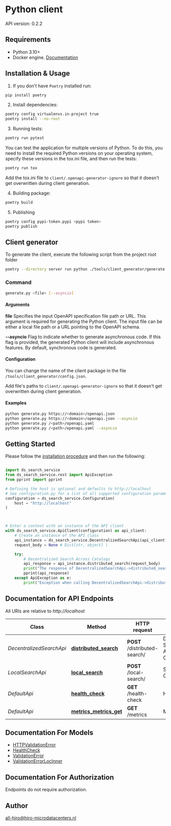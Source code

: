 # Python client
API version: 0.2.2

## Requirements

- Python 3.10+
- Docker engine. [Documentation](https://docs.docker.com/engine/install/)

## Installation & Usage

1. If you don't have `Poetry` installed run:

```bash
pip install poetry
```

2. Install dependencies:

```bash
poetry config virtualenvs.in-project true
poetry install --no-root
```

3. Running tests:

```bash
poetry run pytest
```

You can test the application for multiple versions of Python. To do this, you need to install the required Python versions on your operating system, specify these versions in the tox.ini file, and then run the tests:
```bash
poetry run tox
```
Add the tox.ini file to `client/.openapi-generator-ignore` so that it doesn't get overwritten during client generation.

4. Building package:

```bash
poetry build
```

5. Publishing
```bash
poetry config pypi-token.pypi <pypi token>
poetry publish
```

## Client generator
To generate the client, execute the following script from the project root folder
```bash
poetry --directory server run python ./tools/client_generator/generate.py ./api/openapi.yaml
```

### Command
```bash
generate.py <file> [--asyncio]
```

#### Arguments
**file**
Specifies the input OpenAPI specification file path or URL. This argument is required for generating the Python client. The input file can be either a local file path or a URL pointing to the OpenAPI schema.

**--asyncio**
Flag to indicate whether to generate asynchronous code. If this flag is provided, the generated Python client will include asynchronous features. By default, synchronous code is generated.

#### Configuration
You can change the name of the client package in the file `/tools/client_generator/config.json`.

Add file's paths to `client/.openapi-generator-ignore` so that it doesn't get overwritten during client generation.

#### Examples

```bash
python generate.py https://<domain>/openapi.json
python generate.py https://<domain>/openapi.json --asyncio
python generate.py /<path>/openapi.yaml
python generate.py /<path>/openapi.yaml --asyncio
```

## Getting Started

Please follow the [installation procedure](#installation--usage) and then run the following:

```python

import ds_search_service
from ds_search_service.rest import ApiException
from pprint import pprint

# Defining the host is optional and defaults to http://localhost
# See configuration.py for a list of all supported configuration parameters.
configuration = ds_search_service.Configuration(
    host = "http://localhost"
)



# Enter a context with an instance of the API client
with ds_search_service.ApiClient(configuration) as api_client:
    # Create an instance of the API class
    api_instance = ds_search_service.DecentralizedSearchApi(api_client)
    request_body = None # Dict[str, object] | 

    try:
        # Decentralized Search Across Catalogs
        api_response = api_instance.distributed_search(request_body)
        print("The response of DecentralizedSearchApi->distributed_search:\n")
        pprint(api_response)
    except ApiException as e:
        print("Exception when calling DecentralizedSearchApi->distributed_search: %s\n" % e)

```

## Documentation for API Endpoints

All URIs are relative to *http://localhost*

Class | Method | HTTP request | Description
------------ | ------------- | ------------- | -------------
*DecentralizedSearchApi* | [**distributed_search**](docs/DecentralizedSearchApi.md#distributed_search) | **POST** /distributed-search/ | Decentralized Search Across Catalogs
*LocalSearchApi* | [**local_search**](docs/LocalSearchApi.md#local_search) | **POST** /local-search/ | Search Local Catalog
*DefaultApi* | [**health_check**](docs/DefaultApi.md#health_check) | **GET** /health-check | Health check
*DefaultApi* | [**metrics_metrics_get**](docs/DefaultApi.md#metrics_metrics_get) | **GET** /metrics | Metrics


## Documentation For Models

 - [HTTPValidationError](docs/HTTPValidationError.md)
 - [HealthCheck](docs/HealthCheck.md)
 - [ValidationError](docs/ValidationError.md)
 - [ValidationErrorLocInner](docs/ValidationErrorLocInner.md)


<a id="documentation-for-authorization"></a>
## Documentation For Authorization

Endpoints do not require authorization.


## Author

all-hiro@hiro-microdatacenters.nl


